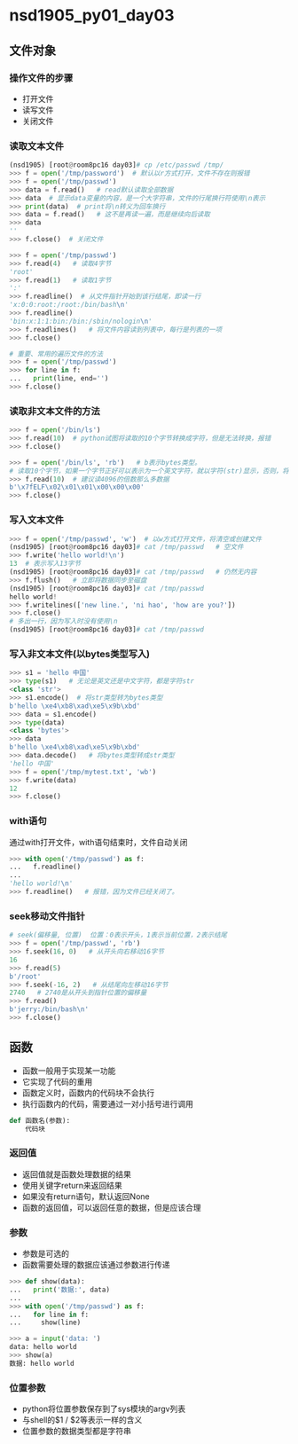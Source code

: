 # nsd1905_py01_day03

## 文件对象

### 操作文件的步骤

- 打开文件
- 读写文件
- 关闭文件

### 读取文本文件

```python
(nsd1905) [root@room8pc16 day03]# cp /etc/passwd /tmp/
>>> f = open('/tmp/password')  # 默认以r方式打开，文件不存在则报错
>>> f = open('/tmp/passwd')
>>> data = f.read()   # read默认读取全部数据
>>> data  # 显示data变量的内容，是一个大字符串，文件的行尾换行符使用\n表示
>>> print(data)  # print将\n转义为回车换行
>>> data = f.read()   # 这不是再读一遍，而是继续向后读取
>>> data
''
>>> f.close()  # 关闭文件

>>> f = open('/tmp/passwd')
>>> f.read(4)   # 读取4字节
'root'
>>> f.read(1)   # 读取1字节
':'
>>> f.readline()  # 从文件指针开始到该行结尾，即读一行
'x:0:0:root:/root:/bin/bash\n'
>>> f.readline()
'bin:x:1:1:bin:/bin:/sbin/nologin\n'
>>> f.readlines()   # 将文件内容读到列表中，每行是列表的一项
>>> f.close()

# 重要、常用的遍历文件的方法
>>> f = open('/tmp/passwd')
>>> for line in f:
...   print(line, end='')
>>> f.close()
```

### 读取非文本文件的方法

```python
>>> f = open('/bin/ls')
>>> f.read(10)  # python试图将读取的10个字节转换成字符，但是无法转换，报错
>>> f.close()

>>> f = open('/bin/ls', 'rb')   # b表示bytes类型。
# 读取10个字节，如果一个字节正好可以表示为一个英文字符，就以字符(str)显示，否则，将1个字节转换成2个16进制数表示。
>>> f.read(10)  # 建议读4096的倍数那么多数据
b'\x7fELF\x02\x01\x01\x00\x00\x00'
>>> f.close()
```

### 写入文本文件

```python
>>> f = open('/tmp/passwd', 'w')  # 以w方式打开文件，将清空或创建文件
(nsd1905) [root@room8pc16 day03]# cat /tmp/passwd   # 空文件
>>> f.write('hello world!\n')
13  # 表示写入13字节
(nsd1905) [root@room8pc16 day03]# cat /tmp/passwd   # 仍然无内容
>>> f.flush()   # 立即将数据同步至磁盘
(nsd1905) [root@room8pc16 day03]# cat /tmp/passwd
hello world!
>>> f.writelines(['new line.', 'ni hao', 'how are you?'])
>>> f.close()
# 多出一行，因为写入时没有使用\n
(nsd1905) [root@room8pc16 day03]# cat /tmp/passwd  
```

### 写入非文本文件(以bytes类型写入)

```python
>>> s1 = 'hello 中国'
>>> type(s1)   # 无论是英文还是中文字符，都是字符str
<class 'str'>
>>> s1.encode()  # 将str类型转为bytes类型
b'hello \xe4\xb8\xad\xe5\x9b\xbd'
>>> data = s1.encode()
>>> type(data)
<class 'bytes'>
>>> data
b'hello \xe4\xb8\xad\xe5\x9b\xbd'
>>> data.decode()   # 将bytes类型转成str类型
'hello 中国'
>>> f = open('/tmp/mytest.txt', 'wb')
>>> f.write(data)
12
>>> f.close()
```

### with语句

通过with打开文件，with语句结束时，文件自动关闭

```python
>>> with open('/tmp/passwd') as f:
...   f.readline()
... 
'hello world!\n'
>>> f.readline()   # 报错，因为文件已经关闭了。
```

### seek移动文件指针

```python
# seek(偏移量, 位置)  位置：0表示开头，1表示当前位置，2表示结尾
>>> f = open('/tmp/passwd', 'rb')
>>> f.seek(16, 0)   # 从开头向右移动16字节
16
>>> f.read(5)
b'/root'
>>> f.seek(-16, 2)   # 从结尾向左移动16字节
2740   # 2740是从开头到指针位置的偏移量
>>> f.read()
b'jerry:/bin/bash\n'
>>> f.close()
```

## 函数

- 函数一般用于实现某一功能
- 它实现了代码的重用
- 函数定义时，函数内的代码块不会执行
- 执行函数内的代码，需要通过一对小括号进行调用

```python
def 函数名(参数):
    代码块
```

### 返回值

- 返回值就是函数处理数据的结果
- 使用关键字return来返回结果
- 如果没有return语句，默认返回None
- 函数的返回值，可以返回任意的数据，但是应该合理

### 参数

- 参数是可选的
- 函数需要处理的数据应该通过参数进行传递

```python
>>> def show(data):
...   print('数据:', data)
... 
>>> with open('/tmp/passwd') as f:
...   for line in f:
...     show(line)

>>> a = input('data: ')
data: hello world
>>> show(a)
数据: hello world
```

### 位置参数

- python将位置参数保存到了sys模块的argv列表
- 与shell的\$1 / \$2等表示一样的含义
- 位置参数的数据类型都是字符串





